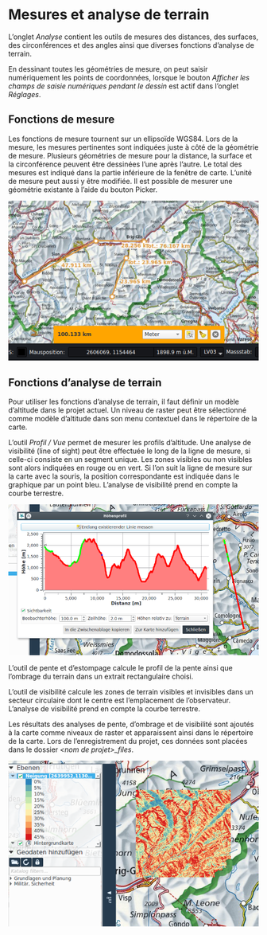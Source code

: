 # Mesures et analyse de terrain

L’onglet *Analyse* contient les outils de mesures des distances, des surfaces, des circonférences et des angles ainsi que diverses fonctions d’analyse de terrain.

En dessinant toutes les géométries de mesure, on peut saisir numériquement les points de coordonnées, lorsque le bouton *Afficher les champs de saisie numériques pendant le dessin* est actif dans l’onglet *Réglages*.

## Fonctions de mesure

Les fonctions de mesure tournent sur un ellipsoïde WGS84. Lors de la mesure, les mesures pertinentes sont indiquées juste à côté de la géométrie de mesure. Plusieurs géométries de mesure pour la distance, la surface et la circonférence peuvent être dessinées l’une après l’autre. Le total des mesures est indiqué dans la partie inférieure de la fenêtre de carte. L’unité de mesure peut aussi y être modifiée. Il est possible de mesurer une géométrie existante à l’aide du bouton Picker.

<img src="../media/image3.png" />

## Fonctions d’analyse de terrain

Pour utiliser les fonctions d’analyse de terrain, il faut définir un modèle d’altitude dans le projet actuel. Un niveau de raster peut être sélectionné comme modèle d’altitude dans son menu contextuel dans le répertoire de la carte.

L’outil *Profil / Vue* permet de mesurer les profils d’altitude. Une analyse de visibilité (line of sight) peut être effectuée le long de la ligne de mesure, si celle-ci consiste en un segment unique. Les zones visibles ou non visibles sont alors indiquées en rouge ou en vert. Si l’on suit la ligne de mesure sur la carte avec la souris, la position correspondante est indiquée dans le graphique par un point bleu. L’analyse de visibilité prend en compte la courbe terrestre.

<img src="../media/image4.png"/>

L’outil de pente et d’estompage calcule le profil de la pente ainsi que l’ombrage du terrain dans un extrait rectangulaire choisi.

L’outil de visibilité calcule les zones de terrain visibles et invisibles dans un secteur circulaire dont le centre est l’emplacement de l’observateur. L’analyse de visibilité prend en compte la courbe terrestre.

Les résultats des analyses de pente, d’ombrage et de visibilité sont ajoutés à la carte comme niveaux de raster et apparaissent ainsi dans le répertoire de la carte. Lors de l’enregistrement du projet, ces données sont placées dans le dossier *&lt;nom de projet&gt;\_files*.

<img src="../media/image5.png"/>
